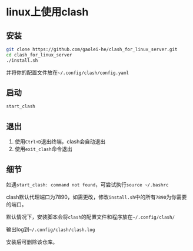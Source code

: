 # linux上使用clash

## 安装

```bash
git clone https://github.com/gaolei-he/clash_for_linux_server.git
cd clash_for_linux_server
./install.sh
```

并将你的配置文件放在`~/.config/clash/config.yaml`

## 启动

```bash
start_clash
```

## 退出

1. 使用`Ctrl+D`退出终端，clash会自动退出
2. 使用`exit_clash`命令退出

## 细节

如遇`start_clash: command not found`，可尝试执行`source ~/.bashrc`

clash默认代理端口为7890，如需更改，修改`install.sh`中的所有`7890`为你需要的端口。

默认情况下，安装脚本会将`clash`的配置文件和程序放在`~/.config/clash/`

输出log到`~/.config/clash/clash.log`

安装后可删除该仓库。